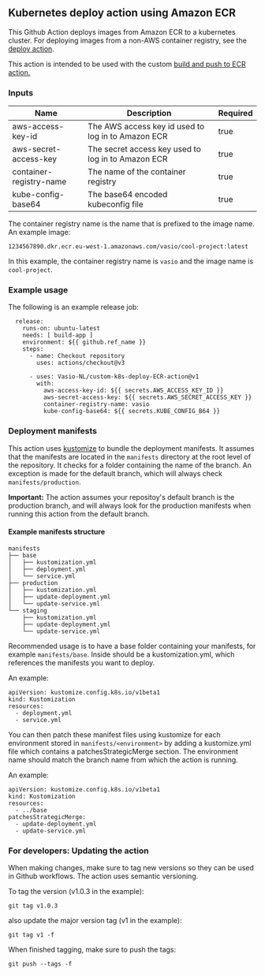 ## Kubernetes deploy action using Amazon ECR

This Github Action deploys images from Amazon ECR to a kubernetes cluster.
For deploying images from a non-AWS container registry, see the [deploy action](https://github.com/Vasio-NL/custom-k8s-deploy-action).

This action is intended to be used with the custom [build and push to ECR action.](https://github.com/Vasio-NL/custom-build-and-push-ECR-action)

### Inputs

| Name                    | Description                                        | Required |
|-------------------------|----------------------------------------------------| --- |
| aws-access-key-id       | The AWS access key id used to log in to Amazon ECR | true |
| aws-secret-access-key   | The secret access key used to log in to Amazon ECR | true |
| container-registry-name | The name of the container registry                 | true |
| kube-config-base64      | The base64 encoded kubeconfig file                 | true |


The container registry name is the name that is prefixed to the image name. An example image:

`1234567890.dkr.ecr.eu-west-1.amazonaws.com/vasio/cool-project:latest`

In this example, the container registry name is `vasio` and the image name is `cool-project`.

### Example usage

The following is an example release job:

```
  release:
    runs-on: ubuntu-latest
    needs: [ build-app ]
    environment: ${{ github.ref_name }}
    steps:
      - name: Checkout repository
        uses: actions/checkout@v3
    
      - uses: Vasio-NL/custom-k8s-deploy-ECR-action@v1
        with:
          aws-access-key-id: ${{ secrets.AWS_ACCESS_KEY_ID }}
          aws-secret-access-key: ${{ secrets.AWS_SECRET_ACCESS_KEY }}
          container-registry-name: vasio
          kube-config-base64: ${{ secrets.KUBE_CONFIG_B64 }}
```

### Deployment manifests

This action uses [kustomize](https://kustomize.io/) to bundle the deployment manifests. It assumes that the manifests are located in the `manifests` directory at the root level of the repository.
It checks for a folder containing the name of the branch. An exception is made for the default branch, which will always check `manifests/production`.

<b>Important:</b> The action assumes your repositoy's default branch is the production branch, and will always look for the production manifests when running this action from the default branch.


#### Example manifests structure

```
manifests
├── base
│   ├── kustomization.yml
│   ├── deployment.yml
│   └── service.yml
├── production
│   ├── kustomization.yml
│   ├── update-deployment.yml
│   └── update-service.yml
└── staging
    ├── kustomization.yml
    ├── update-deployment.yml
    └── update-service.yml
```

Recommended usage is to have a base folder containing your manifests, for example `manifests/base`.
Inside should be a kustomization.yml, which references the manifests you want to deploy.

An example:

```
apiVersion: kustomize.config.k8s.io/v1beta1
kind: Kustomization
resources:
  - deployment.yml
  - service.yml
```

You can then patch these manifest files using kustomize for each environment stored in `manifests/<environment>` by adding a kustomize.yml file which contains a patchesStrategicMerge section.
The environment name should match the branch name from which the action is running.

An example:

```
apiVersion: kustomize.config.k8s.io/v1beta1
kind: Kustomization
resources:
  - ../base
patchesStrategicMerge:
  - update-deployment.yml
  - update-service.yml
```

### For developers: Updating the action
When making changes, make sure to tag new versions so they can be used in Github workflows. The action uses semantic versioning.

To tag the version (v1.0.3 in the example):

`git tag v1.0.3`

also update the major version tag (v1 in the example):

`git tag v1 -f`

When finished tagging, make sure to push the tags:

`git push --tags -f`
